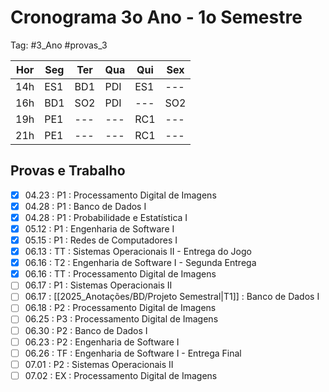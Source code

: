 # Cronograma 3o Ano - 1o Semestre

Tag: #3_Ano #provas_3

| Hor | Seg | Ter | Qua | Qui | Sex |
| --- | --- | --- | --- | --- | --- |
| 14h | ES1 | BD1 | PDI | ES1 | --- |
| 16h | BD1 | SO2 | PDI | --- | SO2 |
| 19h | PE1 | --- | --- | RC1 | --- |
| 21h | PE1 | --- | --- | RC1 | --- |

## **Provas e Trabalho**

- [x] 04.23 : P1 : Processamento Digital de Imagens
- [x] 04.28 : P1 : Banco de Dados I
- [x] 04.28 : P1 : Probabilidade e Estatística I
- [x] 05.12 : P1 : Engenharia de Software I
- [x] 05.15 : P1 : Redes de Computadores I
- [x] 06.13 : TT : Sistemas Operacionais II - Entrega do Jogo
- [x] 06.16 : T2 : Engenharia de Software I - Segunda Entrega
- [x] 06.16 : TT : Processamento Digital de Imagens
- [ ] 06.17 : P1 : Sistemas Operacionais II
- [ ] 06.17 : [[2025_Anotações/BD/Projeto Semestral|T1]] : Banco de Dados I
- [ ] 06.18 : P2 : Processamento Digital de Imagens
- [ ] 06.25 : P3 : Processamento Digital de Imagens
- [ ] 06.30 : P2 : Banco de Dados I
- [ ] 06.23 : P2 : Engenharia de Software I
- [ ] 06.26 : TF : Engenharia de Software I - Entrega Final
- [ ] 07.01 : P2 : Sistemas Operacionais II
- [ ] 07.02 : EX : Processamento Digital de Imagens
